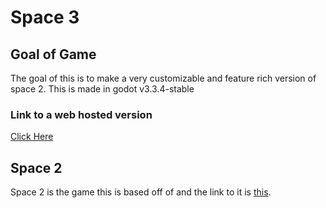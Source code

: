 # Space 3
 
 ## Goal of Game
 The goal of this is to make a very customizable and feature rich version of space 2. This is made in godot v3.3.4-stable
 
 ### Link to a web hosted version
 [Click Here](https://lschaefer.xyz/space3/)
 
 ## Space 2
 Space 2 is the game this is based off of and the link to it is [this](https://chrome.google.com/webstore/detail/space-2/dppioefgnilecmpdjigboccmefagjgoh).
